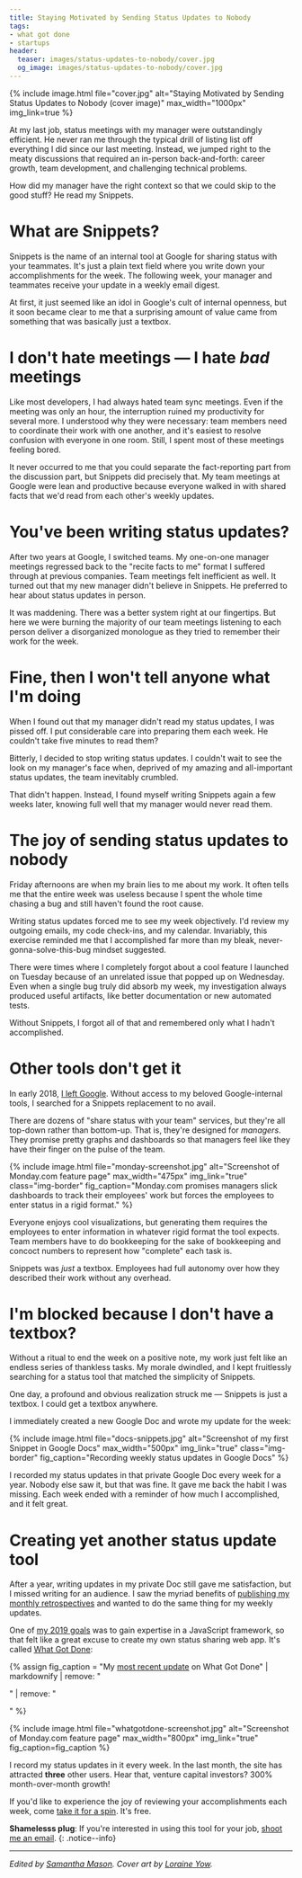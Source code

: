 ```yaml
---
title: Staying Motivated by Sending Status Updates to Nobody
tags:
- what got done
- startups
header:
  teaser: images/status-updates-to-nobody/cover.jpg
  og_image: images/status-updates-to-nobody/cover.jpg
---
```


{% include image.html file="cover.jpg" alt="Staying Motivated by Sending Status Updates to Nobody (cover image)" max_width="1000px" img_link=true %}

At my last job, status meetings with my manager were outstandingly efficient. He never ran me through the typical drill of listing list off everything I did since our last meeting. Instead, we jumped right to the meaty discussions that required an in-person back-and-forth: career growth, team development, and challenging technical problems.

How did my manager have the right context so that we could skip to the good stuff? He read my Snippets.

# What are Snippets?

Snippets is the name of an internal tool at Google for sharing status with your teammates. It's just a plain text field where you write down your accomplishments for the week. The following week, your manager and teammates receive your update in a weekly email digest.

At first, it just seemed like an idol in Google's cult of internal openness, but it soon became clear to me that a surprising amount of value came from something that was basically just a textbox.

# I don't hate meetings &mdash; I hate *bad* meetings

Like most developers, I had always hated team sync meetings. Even if the meeting was only an hour, the interruption ruined my productivity for several more. I understood why they were necessary: team members need to coordinate their work with one another, and it's easiest to resolve confusion with everyone in one room. Still, I spent most of these meetings feeling bored.

It never occurred to me that you could separate the fact-reporting part from the discussion part, but Snippets did precisely that. My team meetings at Google were lean and productive because everyone walked in with shared facts that we'd read from each other's weekly updates.

# You've been writing status updates?

After two years at Google, I switched teams. My one-on-one manager meetings regressed back to the "recite facts to me" format I suffered through at previous companies. Team meetings felt inefficient as well. It turned out that my new manager didn't believe in Snippets. He preferred to hear about status updates in person.

It was maddening. There was a better system right at our fingertips. But here we were burning the majority of our team meetings listening to each person deliver a disorganized monologue as they tried to remember their work for the week.

# Fine, then I won't tell anyone what I'm doing

When I found out that my manager didn't read my status updates, I was pissed off. I put considerable care into preparing them each week. He couldn't take five minutes to read them?

Bitterly, I decided to stop writing status updates. I couldn't wait to see the look on my manager's face when, deprived of my amazing and all-important status updates, the team inevitably crumbled.

That didn't happen. Instead, I found myself writing Snippets again a few weeks later, knowing full well that my manager would never read them.

# The joy of sending status updates to nobody

Friday afternoons are when my brain lies to me about my work. It often tells me that the entire week was useless because I spent the whole time chasing a bug and still haven't found the root cause.

Writing status updates forced me to see my week objectively. I'd review my outgoing emails, my code check-ins, and my calendar. Invariably, this exercise reminded me that I accomplished far more than my bleak, never-gonna-solve-this-bug mindset suggested.

There were times where I completely forgot about a cool feature I launched on Tuesday because of an unrelated issue that popped up on Wednesday. Even when a single bug truly did absorb my week, my investigation always produced useful artifacts, like better documentation or new automated tests.

Without Snippets, I forgot all of that and remembered only what I hadn't accomplished.

# Other tools don't get it

In early 2018, [I left Google](/why-i-quit-google/). Without access to my beloved Google-internal tools, I searched for a Snippets replacement to no avail.

There are dozens of "share status with your team" services, but they're all top-down rather than bottom-up. That is, they're designed for *managers*. They promise pretty graphs and dashboards so that managers feel like they have their finger on the pulse of the team.

{% include image.html file="monday-screenshot.jpg" alt="Screenshot of Monday.com feature page" max_width="475px" img_link="true" class="img-border" fig_caption="Monday.com promises managers slick dashboards to track their employees' work but forces the employees to enter status in a rigid format." %}

Everyone enjoys cool visualizations, but generating them requires the employees to enter information in whatever rigid format the tool expects. Team members have to do bookkeeping for the sake of bookkeeping and concoct numbers to represent how "complete" each task is.

Snippets was *just* a textbox. Employees had full autonomy over how they described their work without any overhead.

# I'm blocked because I don't have a textbox?

Without a ritual to end the week on a positive note, my work just felt like an endless series of thankless tasks. My morale dwindled, and I kept fruitlessly searching for a status tool that matched the simplicity of Snippets.

One day, a profound and obvious realization struck me &mdash; Snippets is just a textbox. I could get a textbox anywhere.

I immediately created a new Google Doc and wrote my update for the week:

{% include image.html file="docs-snippets.jpg" alt="Screenshot of my first Snippet in Google Docs" max_width="500px" img_link="true" class="img-border" fig_caption="Recording weekly status updates in Google Docs" %}

I recorded my status updates in that private Google Doc every week for a year. Nobody else saw it, but that was fine. It gave me back the habit I was missing. Each week ended with a reminder of how much I accomplished, and it felt great.

# Creating yet another status update tool

After a year, writing updates in my private Doc still gave me satisfaction, but I missed writing for an audience. I saw the myriad benefits of [publishing my monthly retrospectives](/keep-growing-never-profit/#i-published-monthly-goals-and-stuck-to-them) and wanted to do the same thing for my weekly updates. 

One of [my 2019 goals](/solo-developer-year-1/#goals-for-year-two) was to gain expertise in a JavaScript framework, so that felt like a great excuse to create my own status sharing web app. It's called [What Got Done](https://whatgotdone.com):

{% assign fig_caption = "My [most recent update](https://whatgotdone.com/michael/2019-06-07) on What Got Done" | markdownify | remove: "<p>" | remove: "</p>" %}

{% include image.html file="whatgotdone-screenshot.jpg" alt="Screenshot of Monday.com feature page" max_width="800px" img_link="true" fig_caption=fig_caption %}

I record my status updates in it every week. In the last month, the site has attracted **three** other users. Hear that, venture capital investors? 300% month-over-month growth!

If you'd like to experience the joy of reviewing your accomplishments each week, come [take it for a spin](https://whatgotdone.com). It's free.

**Shamelesss plug**: If you're interested in using this tool for your job, [shoot me an email](/about/).
{: .notice--info}

---

*Edited by [Samantha Mason](https://www.samanthamasonfreelancer.com). Cover art by [Loraine Yow](https://www.linkedin.com/in/lolo-ology/).*